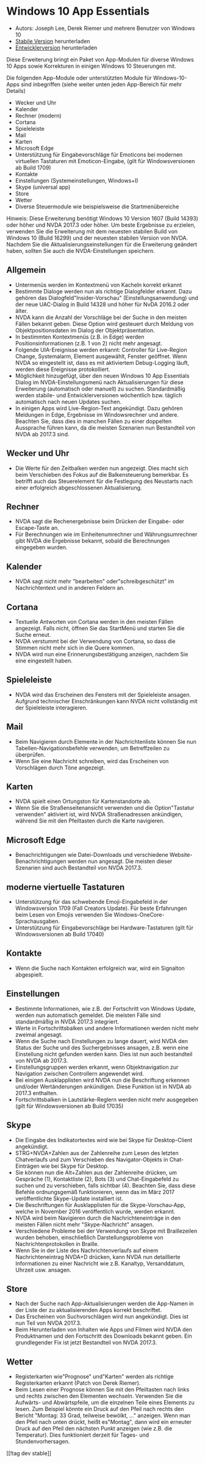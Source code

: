 # Windows 10 App Essentials #

* Autors: Joseph Lee, Derek Riemer und mehrere Benutzer von Windows 10
* [Stabile Version][1] herunterladen
* [Entwicklerversion][2] herunterladen

Diese Erweiterung bringt ein Paket von App-Modulen für diverse Windows 10
Apps sowie Korrekturen in einigen Windows 10 Steuerungen mit.

Die folgenden App-Module oder unterstützten Module für Windows-10-Apps sind
inbegriffen (siehe weiter unten jeden App-Bereich für mehr Details)

* Wecker und Uhr
* Kalender
* Rechner (modern)
* Cortana
* Spieleleiste
* Mail
* Karten
* Microsoft Edge
* Unterstützung für Eingabevorschläge für Emoticons bei modernen virtuellen
  Tastaturen mit Emoticon-Eingabe, (gilt für Windowsversionen ab Build 1709)
* Kontakte
* Einstellungen (Systemeinstellungen, Windows+I)
* Skype (universal app)
* Store
* Wetter
* Diverse Steuermodule wie beispielsweise die Startmenübereiche

Hinweis: Diese Erweiterung benötigt Windows 10 Version 1607 (Build 14393)
oder höher und NVDA 2017.3 oder höher. Um beste Ergebnisse zu erzielen,
verwenden Sie die Erweiterung mit dem neuesten stabilen Build von Windows 10
(Build 16299) und der neuesten stabilen Version von NVDA. Nachdem Sie die
Aktualisierungseinstellungen für die Erweiterung geändert haben, sollten Sie
auch die NVDA-Einstellungen speichern.

## Allgemein

* Untermenüs werden im Kontextmenü von Kacheln korrekt erkannt
* Bestimmte Dialoge werden nun als richtige Dialogfelder erkannt. Dazu
  gehören das Dialogfeld"Insider-Vorschau" (Einstellungsanwendung) und der
  neue UAC-Dialog in Build 14328 und höher für NvDA 2016.2 oder älter.
* NVDA kann die Anzahl der Vorschläge bei der Suche in den meisten Fällen
  bekannt geben. Diese Option wird gesteuert durch Meldung von
  Objektpositionsdaten im Dialog der Objektpräsentation.
* In bestimmten Kontextmenüs (z.B. in Edge) werden Positionsinformationen
  (z.B. 1 von 2) nicht mehr angesagt.
* Folgende UIA-Ereignisse werden erkannt: Controller für Live-Region Change,
  Systemalarm, Element ausgewählt, Fenster geöffnet. Wenn NVDA so
  eingestellt ist, dass es mit aktiviertem Debug-Logging läuft, werden diese
  Ereignisse protokolliert.
* Möglichkeit hinzugefügt, über den neuen Windows 10 App Essentials Dialog
  im NVDA-Einstellungsmenü nach Aktualisierungen für diese Erweiterung
  (automatisch oder manuell) zu suchen. Standardmäßig werden stabile- und
  Entwicklerversionen wöchentlich bzw. täglich automatisch nach neuen
  Updates suchen.
* In einigen Apps wird Live-Region-Text angekündigt. Dazu gehören Meldungen
  in Edge, Ergebnisse im Windowsrechner und andere. Beachten Sie, dass dies
  in manchen Fällen zu einer doppelten Aussprache führen kann, da die
  meisten Szenarien nun Bestandteil von NVDA ab 2017.3 sind.

## Wecker und Uhr

* Die Werte für den Zeitbalken werden nun angezeigt. Dies macht sich beim
  Verschieben des Fokus auf die Balkensteuerung bemerkbar. Es betrifft auch
  das Steuerelement für die Festlegung des Neustarts nach einer erfolgreich
  abgeschlossenen Aktualisierung.

## Rechner

* NVDA sagt die Rechenergebnisse beim Drücken der Eingabe- oder Escape-Taste
  an.
* Für Berechnungen wie im Einheitenumrechner und Währungsumrechner gibt NVDA
  die Ergebnisse bekannt, sobald die Berechnungen eingegeben wurden.

## Kalender

* NVDA sagt nicht mehr "bearbeiten" oder"schreibgeschützt" im
  Nachrichtentext und in anderen Feldern an.

## Cortana

* Textuelle Antworten von Cortana werden in den meisten Fällen
  angezeigt. Falls nicht, öffnen Sie das StartMenü und starten Sie die Suche
  erneut.
* NVDA verstummt bei der Verwendung von Cortana, so dass die Stimmen nicht
  mehr sich in die Quere kommen.
* NVDA wird nun eine Erinnerungsbestätigung anzeigen, nachdem Sie eine
  eingestellt haben.

## Spieleleiste

* NVDA wird das Erscheinen des Fensters mit der Spieleleiste
  ansagen. Aufgrund technischer Einschränkungen kann NVDA nicht vollständig
  mit der Spieleleiste interagieren.

## Mail

* Beim Navigieren durch Elemente in der Nachrichtenliste können Sie nun
  Tabellen-Navigationsbefehle verwenden, um Betreffzeilen zu überprüfen.
* Wenn Sie eine Nachricht schreiben, wird das Erscheinen von Vorschlägen
  durch Töne angezeigt.

## Karten

* NVDA spielt einen Ortungston für Kartenstandorte ab.
* Wenn Sie die Straßenseitenansicht verwenden und die Option"Tastatur
  verwenden" aktiviert ist, wird NVDA Straßenadressen ankündigen, während
  Sie mit den Pfeiltasten durch die Karte navigieren.

## Microsoft Edge

* Benachrichtigungen wie Datei-Downloads und verschiedene
  Website-Benachrichtigungen werden nun angesagt. Die meisten dieser
  Szenarien sind auch Bestandteil von NVDA 2017.3.

## moderne viertuelle Tastaturen

* Unterstützung für das schwebende Emoji-Eingabefeld in der Windowsversion
  1709 (Fall Creators Update). Für beste Erfahrungen beim Lesen von Emojis
  verwenden Sie Windows-OneCore-Sprachausgaben.
* Unterstützung für Eingabevorschläge bei Hardware-Tastaturen (gilt für
  Windowsversionen ab Build 17040)

## Kontakte

* Wenn die Suche nach Kontakten erfolgreich war, wird ein Signalton
  abgespielt.

## Einstellungen

* Bestimmte Informationen, wie z.B. der Fortschritt von Windows Update,
  werden nun automatisch gemeldet. Die meisten Fälle sind standardmäßig in
  NVDA 2017.3 integriert.
* Werte in Fortschrittsbalken und andere Informationen werden nicht mehr
  zweimal angesagt.
* Wenn die Suche nach Einstellungen zu lange dauert, wird NVDA den Status
  der Suche und des Suchergebnisses ansagen, z.B. wenn eine Einstellung
  nicht gefunden werden kann. Dies ist nun auch bestandteil von NVDA ab
  2017.3.
* Einstellungsgruppen werden erkannt, wenn Objektnavigation zur Navigation
  zwischen Controllern angewendet wird.
* Bei einigen Ausklapplisten wird NVDA nun die Beschriftung erkennen
  und/oder Wertänderungen ankündigen. Diese Funktion ist in NVDA ab 2017.3
  enthalten.
* Fortschrittsbalken in Lautstärke-Reglern werden nicht mehr ausgegeben
  (gilt für Windowsversionen ab Build 17035)

## Skype

* Die Eingabe des Indikatortextes wird wie bei Skype für Desktop-Client
  angekündigt.
* STRG+NVDA+Zahlen aus der Zahlenreihe zum Lesen des letzten Chatverlaufs
  und zum Verschieben des Navigator-Objekts in Chat-Einträgen wie bei Skype
  für Desktop.
* Sie können nun die Alt+Zahlen aus der Zahlenreihe  drücken, um Gespräche
  (1), Kontaktliste (2), Bots (3) und Chat-Eingabefeld zu suchen und zu
  verschieben, falls sichtbar (4). Beachten Sie, dass diese Befehle
  ordnungsgemäß funktionieren, wenn das im März 2017 veröffentlichte
  Skype-Update installiert ist.
* Die Beschriftungen für Ausklapplisten für die Skype-Vorschau-App, welche
  in November 2016 veröffentlich wurde, werden erkannt.
* NVDA wird beim Navigieren durch die Nachrichteneinträge in den meisten
  Fällen nicht mehr "Skype-Nachricht" ansagen.
* Verschiedene Probleme bei der Verwendung von Skype mit Braillezeilen
  wurden behoben, einschließlich Darstellungsprobleme von
  Nachrichtenprotokollen in Braille.
* Wenn Sie in der Liste des Nachrichtenverlaufs auf einem Nachrichteneintrag
  NVDA+D drücken, kann NVDA nun detaillierte Informationen zu einer
  Nachricht wie z.B. Kanaltyp, Versanddatum, Uhrzeit usw. ansagen.

## Store

* Nach der Suche nach App-Aktualisierungen werden die App-Namen in der Liste
  der zu aktualisierenden Apps korrekt beschriftet.
* Das Erscheinen von Suchvorschlägen wird nun angekündigt. Dies ist nun Teil
  von NVDA 2017.3.
* Beim Herunterladen von Inhalten wie Apps und Filmen wird NVDA den
  Produktnamen und den Fortschritt des Downloads bekannt geben. Ein
  grundlegender Fix ist jetzt Bestandteil von NVDA 2017.3.

## Wetter

* Registerkarten wie"Prognose" und"Karten" werden als richtige
  Registerkarten erkannt (Patch von Derek Riemer).
* Beim Lesen einer Prognose können Sie mit den Pfeiltasten nach links und
  rechts zwischen den Elementen wechseln. Verwenden Sie die Aufwärts- und
  Abwärtspfeile, um die einzelnen Teile eines Elements zu lesen. Zum
  Beispiel könnte ein Druck auf den Pfeil nach rechts den Bericht "Montag:
  33 Grad, teilweise bewölkt, ..." anzeigen. Wenn man den Pfeil nach unten
  drückt, heißt es"Montag", dann wird ein erneuter Druck auf den Pfeil den
  nächsten Punkt anzeigen (wie z.B. die Temperatur). Dies funktioniert
  derzeit für Tages- und Stundenvorhersagen.

[[!tag dev stable]]

[1]: https://addons.nvda-project.org/files/get.php?file=w10

[2]: https://addons.nvda-project.org/files/get.php?file=w10-dev
